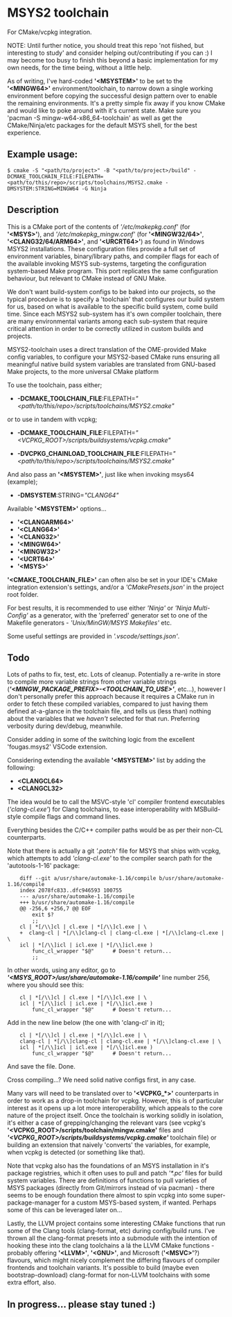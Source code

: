# MSYS2 toolchain

For CMake/vcpkg integration.

NOTE: Until further notice, you should treat this repo 'not fiished, but interesting to study' and consider helping out/contributing if you can :) I may become too busy to finish this beyond a basic implementation for my own needs, for the time being, without a little help.

As of writing, I've hard-coded <b>'\<MSYSTEM\>'</b> to be set to the <b>'\<MINGW64\>'</b> environment/toolchain, to narrow down a single working environment before copying the successful design pattern over to enable the remaining environments. It's a pretty simple fix away if you know CMake and would like to poke around with it's current state. Make sure you 'pacman -S mingw-w64-x86_64-toolchain' as well as get the CMake/Ninja/etc packages for the default MSYS shell, for the best experience.

## Example usage:

```
$ cmake -S "<path/to/project>" -B "<path/to/project>/build" -DCMAKE_TOOLCHAIN_FILE:FILEPATH=<path/to/this/repo>/scripts/toolchains/MSYS2.cmake -DMSYSTEM:STRING=MINGW64 -G Ninja
```

## Description

This is a CMake port of the contents of <i>'/etc/makepkg.conf'</i> (for <b>'\<MSYS\>'</b>), and <i>'/etc/makepkg_mingw.conf'</i> (for <b>'\<MINGW32/64\>'</b>, <b>'\<CLANG32/64/ARM64\>'</b>, and <b>'\<URCRT64\>'</b>) as found in Windows MSYS2 installations. These configuration files provide a full set of environment variables, binary/library paths, and compiler flags for each of the available invoking MSYS sub-systems, targeting the configuration system-based Make program. This port replicates the same configuration behaviour, but relevant to CMake instead of GNU Make.

We don't want build-system configs to be baked into our projects, so the typical procedure is to specify a 'toolchain' that configures our build system for us, based on what is available to the specific build system, come build time. Since each MSYS2 sub-system has it's own compiler toolchain, there are many environmental variants among each sub-system that require critical attention in order to be correctly utilized in custom builds and projects.

MSYS2-toolchain uses a direct translation of the OME-provided Make config variables, to configure your MSYS2-based CMake runs ensuring all meaningful native build system variables are translated from GNU-based Make projects, to the more universal CMake platform


To use the toolchain, pass either;

* <b>-DCMAKE_TOOLCHAIN_FILE</b>:FILEPATH=<i>"\<path/to/this/repo\>/scripts/toolchains/MSYS2.cmake"</i>

or to use in tandem with vcpkg;

* <b>-DCMAKE_TOOLCHAIN_FILE</b>:FILEPATH=<i>"\<VCPKG_ROOT\>/scripts/buildsystems/vcpkg.cmake"</i>

* <b>-DVCPKG_CHAINLOAD_TOOLCHAIN_FILE</b>:FILEPATH=<i>"\<path/to/this/repo\>/scripts/toolchains/MSYS2.cmake"</i>

And also pass an <b>'\<MSYSTEM\>'</b>, just like when invoking msys64 (example);

* <b>-DMSYSTEM</b>:STRING=<i>"CLANG64"</i>

Available <b>'\<MSYSTEM\>'</b> options...

* <b>'\<CLANGARM64\>'</b>
* <b>'\<CLANG64\>'</b>
* <b>'\<CLANG32\>'</b>
* <b>'\<MINGW64\>'</b>
* <b>'\<MINGW32\>'</b>
* <b>'\<UCRT64\>'</b>
* <b>'\<MSYS\>'</b>

<b>\'<CMAKE_TOOLCHAIN_FILE\>'</b> can often also be set in your IDE's CMake integration extension's settings, and/or a <i>'CMakePresets.json'</i> in the project root folder.

For best results, it is recommended to use either <i>'Ninja'</i> or <i>'Ninja Multi-Config'</i> as a generator, with the 'preferred' generator set to one of the Makefile generators - <i>'Unix/MinGW/MSYS Makefiles'</i> etc.

Some useful settings are provided in <i>'.vscode/settings.json'</i>.

## Todo

Lots of paths to fix, test, etc. Lots of cleanup. Potentially a re-write in store to compile more variable strings from other variable strings (<b><i>'\<MINGW_PACKAGE_PREFIX\>-\<TOOLCHAIN_TO_USE\>'</i></b>, etc...), however I don't personally prefer this approach because it requires a CMake run in order to fetch these compiled variables, compared to just having them defined at-a-glance in the toolchain file, and tells us (less than) nothing about the variables that we *haven't* selected for that run. Preferring verbosity during dev/debug, meanwhile.

Consider adding in some of the switching logic from the excellent 'fougas.msys2' VSCode extension.

Considering extending the available <b>'\<MSYSTEM>\'</b> list by adding the following:

* <b>\<CLANGCL64\></b>
* <b>\<CLANGCL32\></b>

The idea would be to call the MSVC-style 'cl' compiler frontend executables (<i>'clang-cl.exe'</i>) for Clang toolchains, to ease interoperability with MSBuild-style compile flags and command lines.

Everything besides the C/C++ compiler paths would be as per their non-CL counterparts.

Note that there is actually a git <i>'.patch'</i> file for MSYS that ships with vcpkg, which attempts to add <i>'clang-cl.exe'</i> to the compiler search path for the 'autotools-1-16' package:

```
    diff --git a/usr/share/automake-1.16/compile b/usr/share/automake-1.16/compile
    index 2078fc833..dfc946593 100755
    --- a/usr/share/automake-1.16/compile
    +++ b/usr/share/automake-1.16/compile
    @@ -256,6 +256,7 @@ EOF
        exit $?
        ;;
    cl | *[/\\]cl | cl.exe | *[/\\]cl.exe | \
    +  clang-cl | *[/\\]clang-cl | clang-cl.exe | *[/\\]clang-cl.exe | \
    icl | *[/\\]icl | icl.exe | *[/\\]icl.exe )
        func_cl_wrapper "$@"      # Doesn't return...
        ;;
```

In other words, using any editor, go to <b><i>'<MSYS_ROOT>/usr/share/automake-1.16/compile'</i></b> line number 256, where you should see this:

```
    cl | *[/\\]cl | cl.exe | *[/\\]cl.exe | \
    icl | *[/\\]icl | icl.exe | *[/\\]icl.exe )
        func_cl_wrapper "$@"      # Doesn't return...
```

Add in the new line below (the one with 'clang-cl' in it);

```
    cl | *[/\\]cl | cl.exe | *[/\\]cl.exe | \
    clang-cl | *[/\\]clang-cl | clang-cl.exe | *[/\\]clang-cl.exe | \
    icl | *[/\\]icl | icl.exe | *[/\\]icl.exe )
        func_cl_wrapper "$@"      # Doesn't return...
```

And save the file. Done.

Cross compiling...? We need solid native configs first, in any case.

Many vars will need to be translated over to <b>'\<VCPKG_*\>'</b> counterparts in order to work as a drop-in toolchain for vcpkg. However, this is of particular interest as it opens up a lot more interoperability, which appeals to the core nature of the project itself. Once the toolchain is working solidly in isolation, it's either a case of grepping/changing the relevant vars (see vcpkg's <b>'\<VCPKG_ROOT\>/scripts/toolchain/mingw.cmake'</b> files and <b><i>'\<VCPKG_ROOT\>/scripts/buildsystems/vcpkg.cmake'</i></b> toolchain file) or building an extension that naively 'converts' the variables, for example, when vcpkg is detected (or something like that).

Note that vcpkg also has the foundations of an MSYS installation in it's package registries, which it often uses to pull and patch <i>'*.pc'</i> files for build system variables. There are definitions of functions to pull varieties of MSYS packages (directly from Git/mirrors instead of via pacman) - there seems to be enough foundation there almost to spin vcpkg into some super-package-manager for a custom MSYS-based system, if wanted. Perhaps some of this can be leveraged later on...

Lastly, the LLVM project contains some interesting CMake functions that run some of the Clang tools (clang-format, etc) during config/build runs. I've thrown all the clang-format presets into a submodule with the intention of hooking these into the clang toolchains a lá the LLVM CMake functions - probably offering <b>'\<LLVM\>'</b>, <b>'\<GNU\>'</b>, and Microsoft (<b>'\<MSVC\>'</b>?) flavours, which might nicely complement the differing flavours of compiler frontends and toolchain variants. It's possible to build (maybe even bootstrap-download) clang-format for non-LLVM toolchains with some extra effort, also.

## In progress... please stay tuned :)
